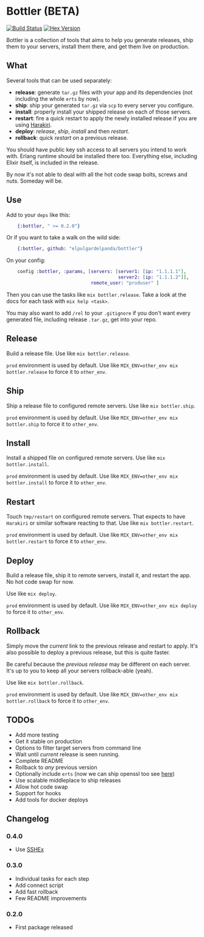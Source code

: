 # Bottler (BETA)

[![Build Status](https://travis-ci.org/elpulgardelpanda/bottler.svg?branch=master)](https://travis-ci.org/elpulgardelpanda/bottler)
[![Hex Version](http://img.shields.io/hexpm/v/bottler.svg?style=flat)](https://hex.pm/packages/bottler)

Bottler is a collection of tools that aims to help you generate releases, ship
them to your servers, install them there, and get them live on production.

## What

Several tools that can be used separately:

* __release__: generate `tar.gz` files with your app and its dependencies (not
including the whole `erts` by now).
* __ship__: ship your generated `tar.gz` via `scp` to every server you configure.
* __install__: properly install your shipped release on each of those servers.
* __restart__: fire a quick restart to apply the newly installed release if you
are using [Harakiri](http://github.com/elpulgardelpanda/harakiri).
* __deploy__: _release_, _ship_, _install_ and then _restart_.
* __rollback__: quick _restart_ on a previous release.

You should have public key ssh access to all servers you intend to work with.
Erlang runtime should be installed there too. Everything else, including Elixir
itself, is included in the release.

By now it's not able to deal with all the hot code swap bolts, screws and nuts.
Someday will be.

## Use

Add to your `deps` like this:

```elixir
    {:bottler, " >= 0.2.0"}
```

Or if you want to take a walk on the wild side:

```elixir
    {:bottler, github: "elpulgardelpanda/bottler"}
```

On your config:

```elixir
    config :bottler, :params, [servers: [server1: [ip: "1.1.1.1"],
                                         server2: [ip: "1.1.1.2"]],
                               remote_user: "produser" ]
```

Then you can use the tasks like `mix bottler.release`. Take a look at the
docs for each task with `mix help <task>`.

You may also want to add `/rel` to your `.gitignore` if you don't want every
generated file, including release `.tar.gz`, get into your repo.

## Release

Build a release file. Use like `mix bottler.release`.

`prod` environment is used by default. Use like
`MIX_ENV=other_env mix bottler.release` to force it to `other_env`.

## Ship

Ship a release file to configured remote servers.
Use like `mix bottler.ship`.

`prod` environment is used by default. Use like
`MIX_ENV=other_env mix bottler.ship` to force it to `other_env`.

## Install

Install a shipped file on configured remote servers.
Use like `mix bottler.install`.

`prod` environment is used by default. Use like
`MIX_ENV=other_env mix bottler.install` to force it to `other_env`.

## Restart

Touch `tmp/restart` on configured remote servers.
That expects to have `Harakiri` or similar software reacting to that.
Use like `mix bottler.restart`.

`prod` environment is used by default. Use like
`MIX_ENV=other_env mix bottler.restart` to force it to `other_env`.

## Deploy

Build a release file, ship it to remote servers, install it, and restart
the app. No hot code swap for now.

Use like `mix deploy`.

`prod` environment is used by default. Use like
`MIX_ENV=other_env mix deploy` to force it to `other_env`.

## Rollback

Simply move the _current_ link to the previous release and restart to
apply. It's also possible to deploy a previous release, but this is
quite faster.

Be careful because the _previous release_ may be different on each server.
It's up to you to keep all your servers rollback-able (yeah).

Use like `mix bottler.rollback`.

`prod` environment is used by default. Use like
`MIX_ENV=other_env mix bottler.rollback` to force it to `other_env`.

## TODOs

* Add more testing
* Get it stable on production
* Options to filter target servers from command line
* Wait until _current_ release is seen running.
* Complete README
* Rollback to _any_ previous version
* Optionally include `erts` (now we can ship openssl too see [here](http://www.erlang.org/download/otp_src_17.4.readme))
* Use scalable middleplace to ship releases
* Allow hot code swap
* Support for hooks
* Add tools for docker deploys

## Changelog

### 0.4.0

* Use [SSHEx](https://github.com/elpulgardelpanda/sshex)

### 0.3.0

* Individual tasks for each step
* Add connect script
* Add fast rollback
* Few README improvements

### 0.2.0

* First package released
